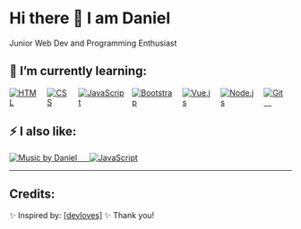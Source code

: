 # Hi there 👋 I am Daniel

 Junior Web Dev and Programming Enthusiast


## 🌱 I’m currently learning:
<div align='left' style="display: flex; justify-content: space-between;">
	<!-- Programming Languages. -->
  <a href='https://developer.mozilla.org/en-US/docs/Web/HTML'>
		<img src='https://img.shields.io/badge/html-E34F26?logo=html5&logoWidth=30&labelColor=black&style=for-the-badge' alt='HTML'>
	</a>
	&emsp;
  <a href='https://developer.mozilla.org/en-US/docs/Web/CSS'>
		<img src='https://img.shields.io/badge/css-1572B6?logo=css3&logoWidth=30&labelColor=black&style=for-the-badge&logoColor=1572B6' alt='CSS'>
	</a>
  &emsp;
  <a href='https://developer.mozilla.org/en-US/docs/Web/JavaScript'>
		<img src='https://img.shields.io/badge/javascript-F7DF1E?logo=javascript&logoWidth=30&labelColor=black&style=for-the-badge' alt='JavaScript'>
	</a>
	&emsp;
  <a href='https://getbootstrap.com/'>
		<img src='https://img.shields.io/badge/bootstrap-563D7C?logo=bootstrap&logoWidth=30&labelColor=black&style=for-the-badge' alt='Bootstrap'>
  </a>
  &emsp;
  <a href='https://www.Vuejs.org/'>
		<img src='https://img.shields.io/badge/VueJS-226622?logoWidth=30&labelColor=black&style=for-the-badge&logo=vuedotjs' alt='Vue.js'>
	</a>
  &emsp;
	<a href='https://nodejs.org/en/'>
		<img src='https://img.shields.io/badge/node.js-339933?logo=node.js&logoWidth=30&labelColor=black&style=for-the-badge' alt='Node.js'>
	</a>
	&emsp;
  <a href='https://git-scm.com'>
		<img src='https://img.shields.io/badge/Git-red?logo=git&logoWidth=30&labelColor=black&style=for-the-badge' alt='Git'>
  &emsp;
  </a>
  <hr/>
</div>

## ⚡ I also like:
  
  <a href='https://youtube.com/c/danielSebastianNeira'>
		<img src='https://img.shields.io/badge/Music-blue?logo=youtube&logoWidth=30&labelColor=black&style=for-the-badge' alt='Music by Daniel'>
  &emsp;
  </a>
  <a href='#'>
		<img src='https://img.shields.io/badge/videogames-F7DF1E?logo=nintendoswitch&logoWidth=30&labelColor=black&style=for-the-badge' alt='JavaScript'>
	</a>
  
  <hr/>

## Credits:

✨ Inspired by: <a href="https://github.com/devloves">[devloves]</a> ✨ Thank you!
	
	
